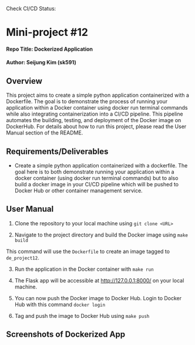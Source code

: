Check CI/CD Status:

# Mini-project #12
#### Repo Title: Dockerized Application
#### Author: Seijung Kim (sk591)

## Overview
This project aims to create a simple python application containerized with a Dockerfile. The goal is to demonstrate the process of running your application within a Docker container using docker run terminal commands while also integrating containerization into a CI/CD pipeline. This pipeline automates the building, testing, and deployment of the Docker image on DockerHub. For details about how to run this project, please read the User Manual section of the README.

## Requirements/Deliverables
* Create a simple python application containerized with a dockerfile. The goal here is to both demonstrate running your application within a docker container (using docker run terminal commands) but to also build a docker image in your CI/CD pipeline which will be pushed to Docker Hub or other container management service.

## User Manual
1. Clone the repository to your local machine using `git clone <URL>`

2. Navigate to the project directory and build the Docker image using `make build`

This command will use the ```Dockerfile``` to create an image tagged to ```de_project12```.


3. Run the application in the Docker container with `make run`


4. The Flask app will be accessible at http://127.0.0.1:8000/ on your local machine.

5. You can now push the Docker image to Docker Hub. Login to Docker Hub with this command `docker login`

6. Tag and push the image to Docker Hub using `make push`


## Screenshots of Dockerized App


